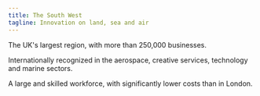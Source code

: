 ```yaml
---
title: The South West
tagline: Innovation on land, sea and air
---
```

The UK's largest region, with more than 250,000 businesses.
  

Internationally recognized in the aerospace, creative services, technology and marine sectors.
    

A large and skilled workforce, with significantly lower costs than in London.
